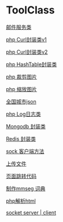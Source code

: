ToolClass
=========
[邮件服务类](https://github.com/ruansheng/ToolClass/blob/master/SendMail.class.php)

[php Curl封装类v1](https://github.com/ruansheng/ToolClass/blob/master/Curl.class.php)

[php Curl封装类v2](https://github.com/ruansheng/ToolClass/blob/master/CurlTool.class.php)

[php HashTable封装类](https://github.com/ruansheng/ToolClass/blob/master/HashTable.class.php)

[php 裁剪图片](https://github.com/ruansheng/ToolClass/blob/master/ImageCut.class.php)

[php 缩放图片](https://github.com/ruansheng/ToolClass/blob/master/ImageResize.class.php)

[全国城市json](https://github.com/ruansheng/ToolClass/blob/master/JsonCity.class.php)

[php Log日志类](https://github.com/ruansheng/ToolClass/blob/master/Log.class.php)

[Mongodb 封装类](https://github.com/ruansheng/ToolClass/blob/master/MongodbService.php)

[Redis 封装类](https://github.com/ruansheng/ToolClass/blob/master/RedisService.php)

[sock 客户端方法](https://github.com/ruansheng/ToolClass/blob/master/SocketSend.php)

[上传文件](https://github.com/ruansheng/ToolClass/blob/master/UpLoadFile.class.php)

[页面跳转代码](https://github.com/ruansheng/ToolClass/blob/master/functions.class.php)

[制作mmseg 词典](https://github.com/ruansheng/ToolClass/blob/master/mmseg_dic.php)

[php解析html](https://github.com/ruansheng/ToolClass/blob/master/simple_html_dom.php)

[socket server | client](https://github.com/ruansheng/ToolClass/blob/master/socket.php)




